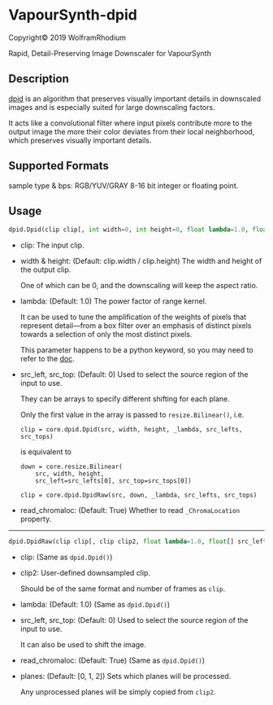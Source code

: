 # VapourSynth-dpid
Copyright© 2019 WolframRhodium

Rapid, Detail-Preserving Image Downscaler for VapourSynth

## Description

[dpid](http://www.gcc.tu-darmstadt.de/home/proj/dpid/) is an algorithm that preserves visually important details in downscaled images and is especially suited for large downscaling factors.

It acts like a convolutional filter where input pixels contribute more to the output image the more their color deviates from their local neighborhood, which preserves visually important details.

## Supported Formats

sample type & bps: RGB/YUV/GRAY 8-16 bit integer or floating point.

## Usage

```python
dpid.Dpid(clip clip[, int width=0, int height=0, float lambda=1.0, float[] src_left=0, float[] src_top=0, bool read_chromaloc=True])
```

- clip:
    The input clip.

- width & height: (Default: clip.width / clip.height)
    The width and height of the output clip. 

    One of which can be 0, and the downscaling will keep the aspect ratio.

- lambda: (Default: 1.0)
    The power factor of range kernel. 

    It can be used to tune the amplification of the weights of pixels that represent detail—from a box filter over an emphasis of distinct pixels towards a selection of only the most distinct pixels. 

    This parameter happens to be a python keyword, so you may need to refer to the [doc](http://www.vapoursynth.com/doc/pythonreference.html#python-keywords-as-filter-arguments).

- src_left, src_top: (Default: 0)
    Used to select the source region of the input to use. 

    They can be arrays to specify different shifting for each plane.

    Only the first value in the array is passed to `resize.Bilinear()`, i.e.

    ```Python3
    clip = core.dpid.Dpid(src, width, height, _lambda, src_lefts, src_tops)
    ```

    is equivalent to

    ```Python3
    down = core.resize.Bilinear(
        src, width, height, 
        src_left=src_lefts[0], src_top=src_tops[0])

    clip = core.dpid.DpidRaw(src, down, _lambda, src_lefts, src_tops)
    ```

- read_chromaloc: (Default: True)
    Whether to read `_ChromaLocation` property.

---

```python
dpid.DpidRaw(clip clip[, clip clip2, float lambda=1.0, float[] src_left=0, float[] src_top=0, bool read_chromaloc=True, int[] planes=[0, 1, 2]])
```

- clip:
    (Same as `dpid.Dpid()`)

- clip2:
    User-defined downsampled clip. 

    Should be of the same format and number of frames as `clip`.

- lambda: (Default: 1.0)
    (Same as `dpid.Dpid()`)

- src_left, src_top: (Default: 0)
    Used to select the source region of the input to use. 

    It can also be used to shift the image.

- read_chromaloc: (Default: True)
    (Same as `dpid.Dpid()`)

- planes: (Default: [0, 1, 2])
    Sets which planes will be processed. 

    Any unprocessed planes will be simply copied from `clip2`.
